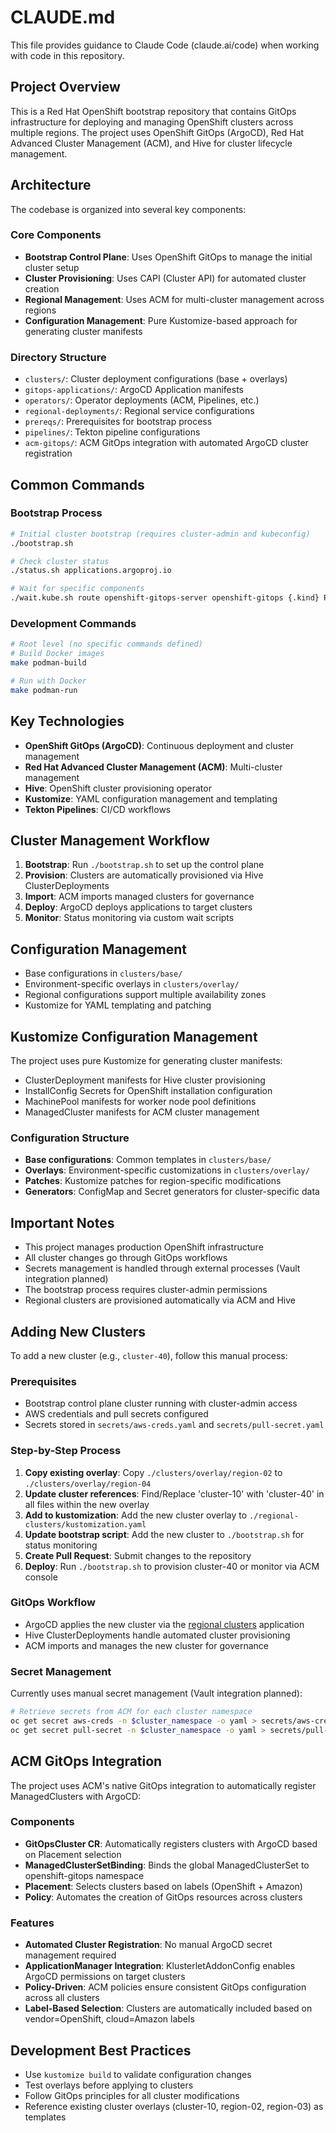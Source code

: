 # CLAUDE.md

This file provides guidance to Claude Code (claude.ai/code) when working with code in this repository.

## Project Overview

This is a Red Hat OpenShift bootstrap repository that contains GitOps infrastructure for deploying and managing OpenShift clusters across multiple regions. The project uses OpenShift GitOps (ArgoCD), Red Hat Advanced Cluster Management (ACM), and Hive for cluster lifecycle management.

## Architecture

The codebase is organized into several key components:

### Core Components
- **Bootstrap Control Plane**: Uses OpenShift GitOps to manage the initial cluster setup
- **Cluster Provisioning**: Uses CAPI (Cluster API) for automated cluster creation
- **Regional Management**: Uses ACM for multi-cluster management across regions
- **Configuration Management**: Pure Kustomize-based approach for generating cluster manifests

### Directory Structure
- `clusters/`: Cluster deployment configurations (base + overlays)
- `gitops-applications/`: ArgoCD Application manifests
- `operators/`: Operator deployments (ACM, Pipelines, etc.)
- `regional-deployments/`: Regional service configurations
- `prereqs/`: Prerequisites for bootstrap process
- `pipelines/`: Tekton pipeline configurations
- `acm-gitops/`: ACM GitOps integration with automated ArgoCD cluster registration

## Common Commands

### Bootstrap Process
```bash
# Initial cluster bootstrap (requires cluster-admin and kubeconfig)
./bootstrap.sh

# Check cluster status
./status.sh applications.argoproj.io

# Wait for specific components
./wait.kube.sh route openshift-gitops-server openshift-gitops {.kind} Route
```

### Development Commands
```bash
# Root level (no specific commands defined)
# Build Docker images
make podman-build

# Run with Docker
make podman-run
```

## Key Technologies

- **OpenShift GitOps (ArgoCD)**: Continuous deployment and cluster management
- **Red Hat Advanced Cluster Management (ACM)**: Multi-cluster management
- **Hive**: OpenShift cluster provisioning operator
- **Kustomize**: YAML configuration management and templating
- **Tekton Pipelines**: CI/CD workflows

## Cluster Management Workflow

1. **Bootstrap**: Run `./bootstrap.sh` to set up the control plane
2. **Provision**: Clusters are automatically provisioned via Hive ClusterDeployments
3. **Import**: ACM imports managed clusters for governance
4. **Deploy**: ArgoCD deploys applications to target clusters
5. **Monitor**: Status monitoring via custom wait scripts

## Configuration Management

- Base configurations in `clusters/base/`
- Environment-specific overlays in `clusters/overlay/`
- Regional configurations support multiple availability zones
- Kustomize for YAML templating and patching

## Kustomize Configuration Management

The project uses pure Kustomize for generating cluster manifests:
- ClusterDeployment manifests for Hive cluster provisioning
- InstallConfig Secrets for OpenShift installation configuration
- MachinePool manifests for worker node pool definitions
- ManagedCluster manifests for ACM cluster management

### Configuration Structure

- **Base configurations**: Common templates in `clusters/base/`
- **Overlays**: Environment-specific customizations in `clusters/overlay/`
- **Patches**: Kustomize patches for region-specific modifications
- **Generators**: ConfigMap and Secret generators for cluster-specific data

## Important Notes

- This project manages production OpenShift infrastructure
- All cluster changes go through GitOps workflows
- Secrets management is handled through external processes (Vault integration planned)
- The bootstrap process requires cluster-admin permissions
- Regional clusters are provisioned automatically via ACM and Hive

## Adding New Clusters

To add a new cluster (e.g., `cluster-40`), follow this manual process:

### Prerequisites
- Bootstrap control plane cluster running with cluster-admin access
- AWS credentials and pull secrets configured
- Secrets stored in `secrets/aws-creds.yaml` and `secrets/pull-secret.yaml`

### Step-by-Step Process
1. **Copy existing overlay**: Copy `./clusters/overlay/region-02` to `./clusters/overlay/region-04`
2. **Update cluster references**: Find/Replace 'cluster-10' with 'cluster-40' in all files within the new overlay
3. **Add to kustomization**: Add the new cluster overlay to `./regional-clusters/kustomization.yaml`
4. **Update bootstrap script**: Add the new cluster to `./bootstrap.sh` for status monitoring
5. **Create Pull Request**: Submit changes to the repository
6. **Deploy**: Run `./bootstrap.sh` to provision cluster-40 or monitor via ACM console

### GitOps Workflow
- ArgoCD applies the new cluster via the [regional clusters](./gitops-applications/regional-clusters.application.yaml) application
- Hive ClusterDeployments handle automated cluster provisioning
- ACM imports and manages the new cluster for governance

### Secret Management
Currently uses manual secret management (Vault integration planned):
```bash
# Retrieve secrets from ACM for each cluster namespace
oc get secret aws-creds -n $cluster_namespace -o yaml > secrets/aws-creds.yaml
oc get secret pull-secret -n $cluster_namespace -o yaml > secrets/pull-secret.yaml
```

## ACM GitOps Integration

The project uses ACM's native GitOps integration to automatically register ManagedClusters with ArgoCD:

### Components
- **GitOpsCluster CR**: Automatically registers clusters with ArgoCD based on Placement selection
- **ManagedClusterSetBinding**: Binds the global ManagedClusterSet to openshift-gitops namespace
- **Placement**: Selects clusters based on labels (OpenShift + Amazon)
- **Policy**: Automates the creation of GitOps resources across clusters

### Features
- **Automated Cluster Registration**: No manual ArgoCD secret management required
- **ApplicationManager Integration**: KlusterletAddonConfig enables ArgoCD permissions on target clusters
- **Policy-Driven**: ACM policies ensure consistent GitOps configuration across all clusters
- **Label-Based Selection**: Clusters are automatically included based on vendor=OpenShift, cloud=Amazon labels

## Development Best Practices

- Use `kustomize build` to validate configuration changes
- Test overlays before applying to clusters
- Follow GitOps principles for all cluster modifications
- Reference existing cluster overlays (cluster-10, region-02, region-03) as templates